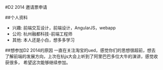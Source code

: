 #D2 2014 邀请票申请

##个人资料
- 兴趣: 前端交互设计，前端设计，AngularJS，webapp 
- 公司: 杭州融都科技-前端工程师
- 其他: 本人还是小白，想多多学习



##想参加D2 2014的原因
一直在关注淘宝的ued，感觉你们的思想很超前，想去了解前端的发展方向，上次在杭js大会上听到了阿里巴巴多位大牛的演讲，感觉收获很多，
希望这次能够继续参加。
